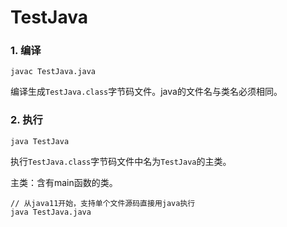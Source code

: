 # TestJava

### 1. 编译

`javac TestJava.java`

编译生成`TestJava.class`字节码文件。java的文件名与类名必须相同。

### 2. 执行

`java TestJava`

执行`TestJava.class`字节码文件中名为`TestJava`的主类。

主类：含有main函数的类。

```
// 从java11开始，支持单个文件源码直接用java执行
java TestJava.java
```
